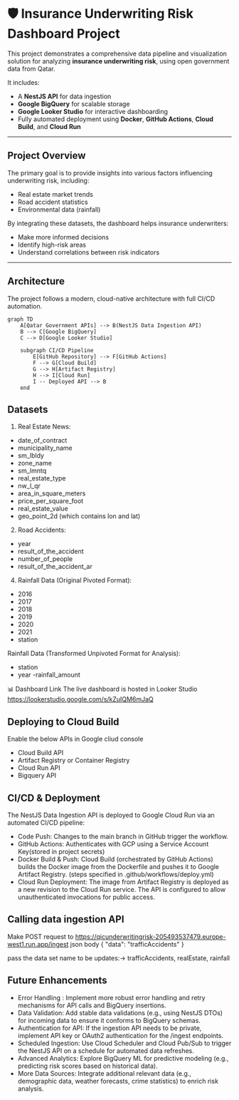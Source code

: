 # 🛡️ Insurance Underwriting Risk Dashboard Project

This project demonstrates a comprehensive data pipeline and visualization solution for analyzing **insurance underwriting risk**, using open government data from Qatar.

It includes:

- A **NestJS API** for data ingestion  
- **Google BigQuery** for scalable storage  
- **Google Looker Studio** for interactive dashboarding  
- Fully automated deployment using **Docker**, **GitHub Actions**, **Cloud Build**, and **Cloud Run**

---

 ## Project Overview

The primary goal is to provide insights into various factors influencing underwriting risk, including:

- Real estate market trends  
- Road accident statistics  
- Environmental data (rainfall)  

By integrating these datasets, the dashboard helps insurance underwriters:

- Make more informed decisions  
- Identify high-risk areas  
- Understand correlations between risk indicators  

---

 ## Architecture

The project follows a modern, cloud-native architecture with full CI/CD automation.

```mermaid
graph TD
    A[Qatar Government APIs] --> B(NestJS Data Ingestion API)
    B --> C[Google BigQuery]
    C --> D[Google Looker Studio]

    subgraph CI/CD Pipeline
        E[GitHub Repository] --> F[GitHub Actions]
        F --> G[Cloud Build]
        G --> H[Artifact Registry]
        H --> I[Cloud Run]
        I -- Deployed API --> B
    end
```

## Datasets
1. Real Estate News:
- date_of_contract
- municipality_name
- sm_lbldy
- zone_name
- sm_lmntq
- real_estate_type
- nw_l_qr
- area_in_square_meters
- price_per_square_foot
- real_estate_value
- geo_point_2d (which contains lon and lat)

2. Road Accidents:
- year
- result_of_the_accident
- number_of_people
- result_of_the_accident_ar

4. Rainfall Data (Original Pivoted Format):
- 2016
- 2017
- 2018
- 2019
- 2020
- 2021
- station

Rainfall Data (Transformed Unpivoted Format for Analysis):
- station
- year
 -rainfall_amount

📊 Dashboard Link
The live dashboard is hosted in Looker Studio
https://lookerstudio.google.com/s/kZuIQM6mJaQ

## Deploying to Cloud Build
Enable the below APIs in Google cliud console
- Cloud Build API
- Artifact Registry or Container Registry
- Cloud Run API
- Bigquery API



## CI/CD & Deployment
The NestJS Data Ingestion API is deployed to Google Cloud Run via an automated CI/CD pipeline:
 - Code Push: Changes to the main branch in GitHub trigger the workflow.
- GitHub Actions: Authenticates with GCP using a Service Account Key(stored in project secrets)
- Docker Build & Push: Cloud Build (orchestrated by GitHub Actions) builds the Docker image from the Dockerfile and pushes it to Google Artifact Registry. (steps specified in .github/workflows/deploy.yml)
- Cloud Run Deployment: The image from Artifact Registry is deployed as a new revision to the Cloud Run service. The API is configured to allow unauthenticated invocations for public access. 

## Calling data ingestion API

Make POST request to https://qicunderwritingrisk-205493537479.europe-west1.run.app/ingest
json body {
    "data": "trafficAccidents"
}

pass the data set name to be updates:-> trafficAccidents, realEstate, rainfall


## Future Enhancements
- Error Handling : Implement more robust error handling and retry mechanisms for API calls and BigQuery insertions.
- Data Validation: Add stable data validations (e.g., using NestJS DTOs) for incoming data to ensure it conforms to BigQuery schemas.
- Authentication for API: If the ingestion API needs to be private, implement API key or OAuth2 authentication for the /ingest endpoints.
- Scheduled Ingestion: Use Cloud Scheduler and Cloud Pub/Sub to trigger the NestJS API on a schedule for automated data refreshes.
- Advanced Analytics: Explore BigQuery ML for predictive modeling (e.g., predicting risk scores based on historical data).
- More Data Sources: Integrate additional relevant data (e.g., demographic data, weather forecasts, crime statistics) to enrich risk analysis.

